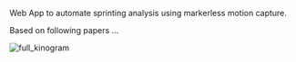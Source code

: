 Web App to automate sprinting analysis using markerless motion capture. 

Based on following papers ...

![full_kinogram](https://github.com/BYT18/sprintCap/assets/68192622/a469ccbd-35ab-4adb-be25-3515c90721e5)
